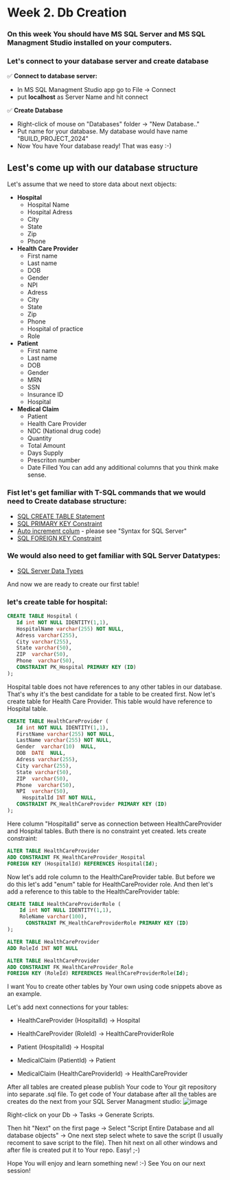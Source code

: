 
# Week 2. Db Creation
### On this week You should have MS SQL Server and MS SQL Managment Studio installed on your computers.
### Let's connect to your database server and create database

✅ **Connect to database server:**
-  In MS SQL Managment Studio app go to File -> Connect
-  put **localhost** as Server Name and hit connect

✅ **Create Database**
- Right-click of mouse on "Databases" folder -> "New Database.."
- Put name for your database. My database would have name "BUILD_PROJECT_2024"
- Now You have Your database ready! That was easy :-)

 ## Lest's come up with our database structure

 Let's assume that we need to store data about next objects:
  - **Hospital**
    - Hospital Name
    - Hospital Adress
    - City
    - State
    - Zip
    - Phone
  - **Health Care Provider**
    - First name
    - Last name
    - DOB
    - Gender
    - NPI
    - Adress
    - City
    - State
    - Zip
    - Phone
    - Hospital of practice
    - Role
  - **Patient**
    - First name
    - Last name
    - DOB
    - Gender
    - MRN
    - SSN
    - Insurance ID
    - Hospital
  - **Medical Claim**
    - Patient
    - Health Care Provider
    - NDC (National drug code)
    - Quantity
    - Total Amount
    - Days Supply
    - Prescriton number
    - Date Filled
You can add any additional columns that you think make sense.
### Fist let's get familiar with T-SQL commands that we would need to Create database structure:
 - [SQL CREATE TABLE Statement](https://www.w3schools.com/sql/sql_create_table.asp)
 - [SQL PRIMARY KEY Constraint](https://www.w3schools.com/sql/sql_primarykey.asp)
 - [Auto increment colum](https://www.w3schools.com/sql/sql_autoincrement.asp) - please see "Syntax for SQL Server"
 - [SQL FOREIGN KEY Constraint](https://www.w3schools.com/sql/sql_foreignkey.asp)
### We would also need to get familiar with SQL Server Datatypes:
 - [SQL Server Data Types](https://www.w3schools.com/sql/sql_datatypes.asp)

And now we are ready to create our first table! 
### let's create table for hospital: 
 ```sql
CREATE TABLE Hospital (
    Id int NOT NULL IDENTITY(1,1),
    HospitalName varchar(255) NOT NULL,
    Adress varchar(255),
    City varchar(255),
    State varchar(50),
    ZIP  varchar(50),
    Phone  varchar(50),
    CONSTRAINT PK_Hospital PRIMARY KEY (ID)
);
```
Hospital table does not have references to any other tables in our database. That's why it's the best candidate for a table to be created first.
Now let's create table for Health Care Provider. This table would have reference to Hospital table. 
 ```sql
CREATE TABLE HealthCareProvider (
    Id int NOT NULL IDENTITY(1,1),
    FirstName varchar(255) NOT NULL,
    LastName varchar(255) NOT NULL,
    Gender  varchar(10)  NULL,
    DOB  DATE  NULL,
    Adress varchar(255),
    City varchar(255),
    State varchar(50),
    ZIP  varchar(50),
    Phone  varchar(50),
    NPI  varchar(50),
	  HospitalId INT NOT NULL,
    CONSTRAINT PK_HealthCareProvider PRIMARY KEY (ID)
);
```
Here column "HospitalId" serve as connection between HealthCareProvider and Hospital tables. Buth there is no constraint yet created.
lets create constraint:

 ```sql
ALTER TABLE HealthCareProvider
ADD CONSTRAINT FK_HealthCareProvider_Hospital
FOREIGN KEY (HospitalId) REFERENCES Hospital(Id);
```
Now let's add role column to the HealthCareProvider table.
But before we do this let's add "enum" table for HealthCareProvider role. And then let's add a reference to this table to the HealthCareProvider table:
```sql
CREATE TABLE HealthCareProviderRole (
    Id int NOT NULL IDENTITY(1,1),
    RoleName varchar(100),
	  CONSTRAINT PK_HealthCareProviderRole PRIMARY KEY (ID)
);

ALTER TABLE HealthCareProvider
ADD RoleId INT NOT NULL

ALTER TABLE HealthCareProvider
ADD CONSTRAINT FK_HealthCareProvider_Role
FOREIGN KEY (RoleId) REFERENCES HealthCareProviderRole(Id);
```
I want You to create other tables by Your own using code snippets above as an example.

Let's add next connections for your tables:

 - HealthCareProvider (HospitalId) -> Hospital

 - HealthCareProvider (RoleId) -> HealthCareProviderRole

 - Patient (HospitalId) -> Hospital

 - MedicalClaim (PatientId) -> Patient

 - MedicalClaim (HealthCareProviderId) -> HealthCareProvider

After all tables are created please publish Your code to Your git repository into separate .sql file. 
To get code of Your database after all the tables are creates do the next from your SQL Server Managment studio:
![image](https://github.com/user-attachments/assets/f938139f-f597-40af-bc4f-2f43a44b5dbf)

Right-click on your Db -> Tasks ->  Generate Scripts.

Then hit "Next" on the first page -> Select "Script Entire Database and all database objects" -> One next step select whete to save the script (I usually recoment to save script to the file). Then hit next on all other windows and after file is created put it to Your repo.
Easy! ;-) 

Hope You will enjoy and learn something new! :-)
See You on our next session!

